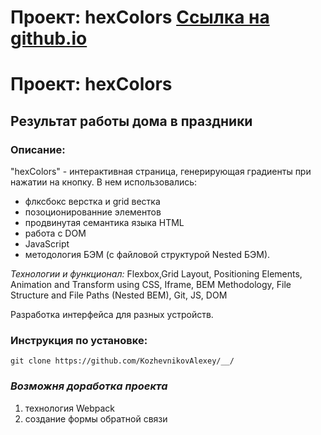# Проект: hexColors [Ссылка на github.io](https://github.com/KozhevnikovAlexey/__/)

# Проект: hexColors
## Результат работы дома в праздники

### Описание:
"hexColors" - интерактивная страница, генерирующая градиенты при нажатии на кнопку. В нем использовались:
* флксбокс верстка и grid вестка
* позоционированние элементов
* продвинутая семантика языка HTML
* работа с DOM
* JavaScript
* методология БЭМ (с файловой структурой Nested БЭМ).

*Технологии и функционал:*
Flexbox,Grid Layout, Positioning Elements, Animation and Transform using CSS, Iframe, BEM Methodology, File Structure and File Paths (Nested BEM), Git, JS, DOM

Разработка интерфейса для разных устройств.


### Инструкция по установке:

```
git clone https://github.com/KozhevnikovAlexey/__/
```

### *Возможня доработка проекта*
1. технология Webpack
2. создание формы обратной связи

